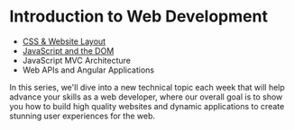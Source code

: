 # Introduction to Web Development
- [CSS & Website Layout](https://github.com/dsc-utrgv/intro-to-web-development-series-spring-2020/tree/master/CSS%20%26%20Website%20Layout)
- [JavaScript and the DOM](https://github.com/dsc-utrgv/intro-to-web-development-series-spring-2020/tree/master/CSS%2C%20Website%20layout%20%2B%20JS)
- JavaScript MVC Architecture 
- Web APIs and Angular Applications


In this series, we'll dive into a new technical topic each week that will help advance your skills as a web developer, where our overall goal is to show you how to build high quality websites and dynamic applications to create stunning user experiences for the web.
